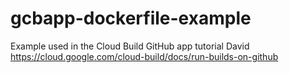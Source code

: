 # gcbapp-dockerfile-example
Example used in the Cloud Build GitHub app tutorial David
https://cloud.google.com/cloud-build/docs/run-builds-on-github
